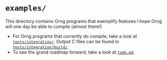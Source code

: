 # `examples/`
This directory contains Orng programs that exemplify features I hope Orng will one day be able to compile (almost there!)

* For Orng programs that currently do compile, take a look at [`tests/integration/`](https://github.com/Rakhyvel/Orng/tree/main/tests/integration). Output C files can be found in [`tests/integration/build/`](https://github.com/Rakhyvel/Orng/tree/main/tests/integration/build).
* To see the grand roadmap forward, take a look at [`todo.md`](https://github.com/Rakhyvel/Orng/tree/main/todo.md).